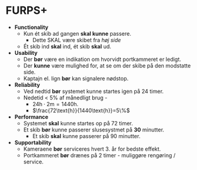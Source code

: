 # FURPS+

- **Functionality**
  - Kun ét skib ad gangen **skal kunne** passere.
    - Dette SKAL være skibet fra *høj side*
  - Ét skib ind **skal** ind, ét skib **skal** ud.
- **Usability**
  - Der **bør** være en indikation om hvorvidt portkammeret er ledigt.
  - Der **kunne** være mulighed for, at se om der skibe på den modstatte side.
  - Kaptajn el. lign **bør** kan signalere nødstop.
- **Reliability**
    - Ved nedtid **bør** systemet kunne startes igen på 24 timer.
  - Nedetid < 5% af månedligt brug -
    -  $24\text{h} \cdot 2\text{m} = 1440\text{h}$.
    - $\frac{72\text{h}}{1440\text{h}}=5\%$
- **Performance**
  - Systemet **skal** kunne startes op på 72 timer.
  - Et skib **bør** kunne passerer slusesystmet på **30** minutter.
    - Et skib **skal** kunne passerer på 90 minutter.
- **Supportability**
  - Kameraene **bør** serviceres hvert 3. år for bedste effekt.
  - Portkammeret **bør** drænes på 2 timer - muliggøre rengøring / service.